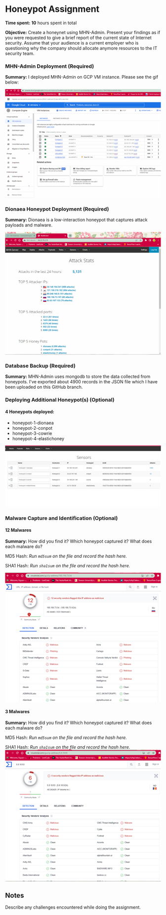 # Honeypot Assignment

**Time spent:** **10** hours spent in total

**Objective:** Create a honeynet using MHN-Admin. Present your findings as if you were requested to give a brief report of the current state of Internet security. Assume that your audience is a current employer who is questioning why the company should allocate anymore resources to the IT security team.

### MHN-Admin Deployment (Required)

**Summary:** I deployed MHN-Admin on GCP VM instance. Please see the gif below:

<img src="mhn-admin.gif">

### Dionaea Honeypot Deployment (Required)

**Summary:** Dionaea is a low-interaction honeypot that captures attack payloads and malware.

<img src="mhn.gif">

### Database Backup (Required) 

**Summary:** MHN-Admin uses mongodb to store the data collected from honeypots.
I've exported about 4900 records in the JSON file which I have been uploaded on this GitHub branch.

### Deploying Additional Honeypot(s) (Optional)

#### 4 Honeypots deployed:
- honeypot-1-dionaea
- honeypot-2-conpot
- honeypot-3-cowrie
- honeypot-4-elastichoney

<img src="honeypots.png">

### Malware Capture and Identification (Optional)

#### 12 Malwares

**Summary:** How did you find it? Which honeypot captured it? What does each malware do?

MD5 Hash: *Run `md5sum` on the file and record the hash here.*

SHA1 Hash: *Run `sha1sum` on the file and record the hash here.*

<img src="malware1.png">

#### 3 Malwares

**Summary:** How did you find it? Which honeypot captured it? What does each malware do?

MD5 Hash: *Run `md5sum` on the file and record the hash here.*

SHA1 Hash: *Run `sha1sum` on the file and record the hash here.*
<img src="malware2.png">

## Notes

Describe any challenges encountered while doing the assignment.
